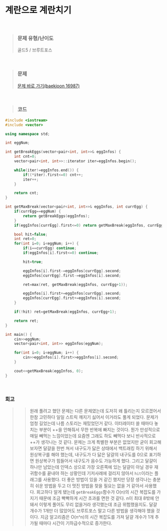 계란으로 계란치기
====
<br/>

>### 문제 유형/난이도
>골드5 / 브루트포스
<br/>

>### 문제
> <a href="https://www.acmicpc.net/problem/16987">문제 바로 가기(baekjoon 16987)</a>

<br/>

>### 코드
```C++
#include <iostream>
#include <vector>

using namespace std;

int eggNum;

int getBreakEggs(vector<pair<int, int>>& eggInfos) {
    int cnt=0;
    vector<pair<int, int>>::iterator iter=eggInfos.begin();

    while(iter!=eggInfos.end()) {
        if((*iter).first<=0) cnt++;
        iter++;
    }

    return cnt;
}

int getMaxBreak(vector<pair<int, int>>& eggInfos, int currEgg) {
    if(currEgg==eggNum) {
        return getBreakEggs(eggInfos);
    }
    if(eggInfos[currEgg].first<=0) return getMaxBreak(eggInfos, currEgg+1);

    bool hit=false;
    int ret=0;
    for(int i=0; i<eggNum; i++) {
        if(i==currEgg) continue;
        if(eggInfos[i].first<=0) continue;

        hit=true;

        eggInfos[i].first-=eggInfos[currEgg].second;
        eggInfos[currEgg].first-=eggInfos[i].second;

        ret=max(ret, getMaxBreak(eggInfos, currEgg+1));

        eggInfos[i].first+=eggInfos[currEgg].second;
        eggInfos[currEgg].first+=eggInfos[i].second;
    }

    if(!hit) ret=getMaxBreak(eggInfos, currEgg+1);

    return ret;
}

int main() {
    cin>>eggNum;
    vector<pair<int, int>> eggInfos(eggNum);

    for(int i=0; i<eggNum; i++) {
        cin>>eggInfos[i].first>>eggInfos[i].second;
    }

    cout<<getMaxBreak(eggInfos, 0);
}
```
<br/>

### 회고
>>원래 풀려고 했던 문제는 다른 문제였는데 도저히 왜 틀리는지 모르겠어서 한참 고민하다 일일 스트릭 깨지기 싫어서 이거라도 풀게 되었다.
>>문제가 엄청 길었는데 나름 스토리는 재밌었던거 같다.
>>이터레이터 쓸 때마다 놓치는 부분이 ++을 안해줘서 무한 반복에 빠지는 것이다. 뭔가 만성적으로 매일 빼먹는 느낌이었는데 요즘엔 그래도 하도 빼먹다 보니 반사적으로 ++가 생각나는 것 같다.
>>문제는 크게 특별한 부분은 없었지만 굳이 회고해 보자면 달걀을 한번 쳐서 내구도가 닳은 상태에서 백트래킹 하기 위해서 원상복구를 해야 했는데, 내구도가 다 닳은 달걀의 내구도를 0으로 표기하면 원상복구가 힘들어서 내구도가 음수도 가능하게 했다. 그리고 달걀이 하나만 남았는데 인덱스 상으로 가장 오른쪽에 있는 달걀이 아닐 경우 재귀함수를 끝내야 하는 상황인데 기저사례에 걸리지 않아서 `hit`이라는 플래그를 사용했다. 더 좋은 방법이 있을 거 같긴 했지만 당장 생각나는 충분히 쉬운 방법을 두고 더 멋진 방법을 찾을 필요는 없을 거 같아서 사용했다.
>>회고하다 알게 됐는데 `getBreakEggs`함수가 O(n)의 시간 복잡도를 가지기 때문에 조금 빡빡하게 시간 초과를 면한 것 같다. n이 최대 8밖에 안돼서 이렇게 풀어도 무리 없을거라 생각했는데 조금 위험했을지도.
>>달걀 개수가 1개만 더 많았어도 브루트포스 말고 다른 방법을 생각해야 했을 것이다. 지금 알고리즘은 O(n^n)의 시간 복잡도를 가져 달걀 개수가 1개 추가될 때마다 시간이 기하급수적으로 증가한다.
